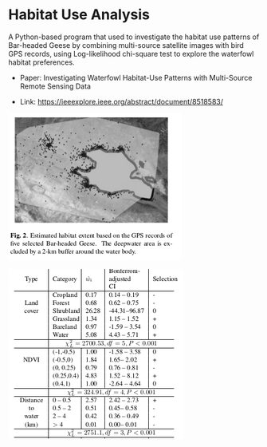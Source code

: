 # Habitat Use Analysis

A Python-based program that used to investigate the habitat use patterns of Bar-headed Geese by combining multi-source satellite images with bird GPS records, using Log-likelihood chi-square test to explore the waterfowl habitat preferences. 

- Paper:  Investigating Waterfowl Habitat-Use Patterns with Multi-Source Remote Sensing Data

- Link: https://ieeexplore.ieee.org/abstract/document/8518583/

![](./img1.png)

![](./img2.png)
 